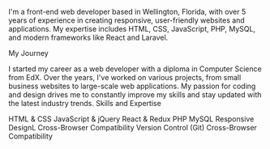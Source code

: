 I'm a front-end web developer based in Wellington, Florida, with over 5 years of experience in creating responsive, user-friendly websites and applications. My expertise includes HTML, CSS, JavaScript, PHP, MySQL, and modern frameworks like React and Laravel.

My Journey

I started my career as a web developer with a diploma in Computer Science from EdX. Over the years,
I've worked on various projects, from small business websites to large-scale web applications.
My passion for coding and design drives me to constantly improve my skills and stay updated with the latest industry trends.
Skills and Expertise

HTML & CSS
JavaScript & jQuery
React & Redux
PHP
MySQL
Responsive DesignL
Cross-Browser Compatibility
Version Control (Git)
Cross-Browser Compatibility
